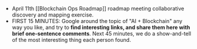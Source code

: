 - April 11th [[Blockchain Ops Roadmap]] roadmap meeting collaborative discovery and mapping exercise.
- FIRST 15 MINUTES: Google around the topic of "AI + Blockchain" any way you like, and try to **find interesting links, and share them here with brief one-sentence comments**. Next 45 minutes, we do a show-and-tell of the most interesting thing each person found. 
